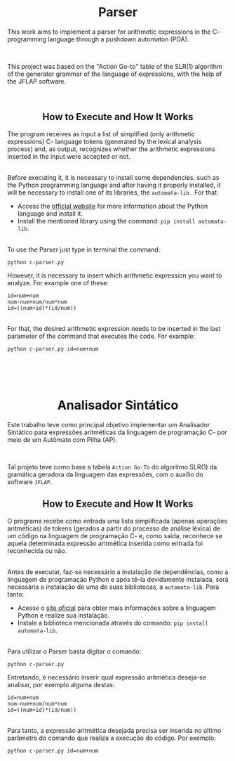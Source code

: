 <h1 align='center'> Parser </h1>

<p> This work aims to implement a parser for arithmetic expressions in the C- programming language through a pushdown automaton (PDA). </p> <br>

<p> This project was based on the "Action Go-to" table of the SLR(1) algorithm of the generator grammar of the language of expressions, with the help of the JFLAP software. </p> <br>

<h2 align='center'> How to Execute and How It Works </h2>

The program receives as input a list of simplified (only arithmetic expressions) C- language tokens (generated by the lexical analysis process) and, as output, recognizes whether the arithmetic expressions inserted in the input were accepted or not. <br>

<br>Before executing it, it is necessary to install some dependencies, such as the Python programming language and after having it properly installed, it will be necessary to install one of its libraries, the ```automata-lib``` . For that: <br>
* Access the [official website](https://www.python.org/downloads/) for more information about the Python language and install it. <br>
* Install the mentioned library using the command: ```pip install automata-lib```.


<br>To use the Parser just type in terminal the command:

```
python c-parser.py
```

However, it is necessary to insert which arithmetic expression you want to analyze. For example one of these:

```
id=num+num
num-num+num/num*num
id=((num+id)*(id/num))
```

<br>For that, the desired arithmetic expression needs to be inserted in the last parameter of the command that executes the code. For example:

```
python c-parser.py id=num+num
```



<br> <br> <br>



<h1 align='center'> Analisador Sintático </h1>

<p> Este trabalho teve como principal objetivo implementar um Analisador Sintático para expressões aritméticas da linguagem de programação C- por meio de um Autômato com Pilha (AP).</p> <br>

Tal projeto teve como base a tabela ```Action Go-To```  do algoritmo SLR(1) da gramática geradora da linguagem das expressões, com o auxílio do software ```JFLAP```. <br>


<h2 align='center'> How to Execute and How It Works </h2>

O programa recebe como entrada uma lista simplificada (apenas operações aritméticas) de tokens (gerados a partir do processo de análise léxica) de um código na linguagem de programação C- e, como saída, reconhece se aquela determinada expressão aritmética inserida como entrada foi reconhecida ou não. <br>

<br>Antes de executar, faz-se necessário a instalação de dependências, como a linguagem de programação Python e após tê-la devidamente instalada, será necessária a instalação de uma de suas bibliotecas, a ```automata-lib```. Para tanto: <br>
* Acesse o [site oficial](https://www.python.org/downloads/) para obter mais informações sobre a linguagem Python e realize sua instalação. <br> 
* Instale a biblioteca mencionada através do comando: ```pip install automata-lib```.


<br>Para utilizar o Parser basta digitar o comando:

```
python c-parser.py
```
Entretando, é necessário inserir qual expressão aritmética deseja-se analisar, por exemplo alguma destas:

```
id=num+num
num-num+num/num*num
id=((num+id)*(id/num))
```

<br>Para tanto, a expressão aritmética desejada precisa ser inserida no último parâmetro do comando que realiza a execução do código. Por exemplo:

```
python c-parser.py id=num+num
```
